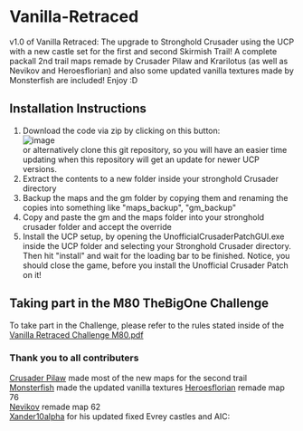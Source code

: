 # Vanilla-Retraced
v1.0 of Vanilla Retraced: The upgrade to Stronghold Crusader using the UCP with a new castle set for the first and second Skirmish Trail!
A complete packall 2nd trail maps remade by Crusader Pilaw and Krarilotus (as well as Nevikov and Heroesflorian) and also some updated vanilla textures made by Monsterfish are included! Enjoy :D

## Installation Instructions
1. Download the code via zip by clicking on this button:  
 ![image](https://user-images.githubusercontent.com/51748815/225963075-1f2fc610-01e8-4eb5-b7dc-66361f579055.png)  
 or alternatively clone this git repository, so you will have an easier time updating when this repository will get an update for newer UCP versions.
2. Extract the contents to a new folder inside your stronghold Crusader directory
3. Backup the maps and the gm folder by copying them and renaming the copies into something like "maps_backup", "gm_backup"
4. Copy and paste the gm and the maps folder into your stronghold crusader folder and accept the override
5. Install the UCP setup, by opening the UnofficialCrusaderPatchGUI.exe inside the UCP folder and selecting your Stronghold Crusader directory. Then hit "install" and wait for the loading bar to be finished. Notice, you should close the game, before you install the Unofficial Crusader Patch on it!

## Taking part in the M80 TheBigOne Challenge
To take part in the Challenge, please refer to the rules stated inside of the [Vanilla Retraced Challenge M80.pdf](https://github.com/Krarilotus/Vanilla-Retraced/blob/main/Vanilla%20Retraced%20Challenge%20M80.pdf)

### Thank you to all contributers
[Crusader Pilaw](https://www.youtube.com/@crusaderpilaw  ) made most of the new maps for the second trail  
[Monsterfish](https://github.com/Monsterfisch/StrongholdsOfConquest_) made the updated vanilla textures 
[Heroesflorian](https://stronghold.heavengames.com/downloads/lister.php?search=Heroesflorian) remade map 76  
[Nevikov](https://www.youtube.com/@RomanNevikov) remade map 62  
[Xander10alpha](https://www.youtube.com/channel/UCYlyixfoKPcz-Ixi6Nc383Q) for his updated fixed Evrey castles and AIC:    
